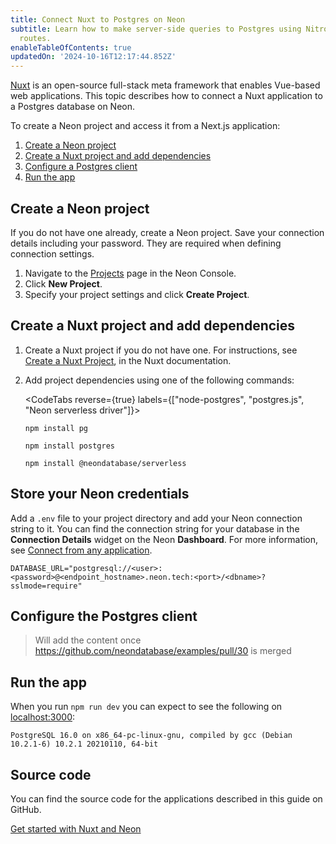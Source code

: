 ```yaml
---
title: Connect Nuxt to Postgres on Neon
subtitle: Learn how to make server-side queries to Postgres using Nitro API
  routes.
enableTableOfContents: true
updatedOn: '2024-10-16T12:17:44.852Z'
---
```



[Nuxt](https://nuxt.com/) is an open-source full-stack meta framework that enables Vue-based web applications. This topic describes how to connect a Nuxt application to a Postgres database on Neon.

To create a Neon project and access it from a Next.js application:

1. [Create a Neon project](#create-a-neon-project)
2. [Create a Nuxt project and add dependencies](#create-a-nuxt-project-and-add-dependencies)
3. [Configure a Postgres client](#configure-the-postgres-client)
4. [Run the app](#run-the-app)

## Create a Neon project

If you do not have one already, create a Neon project. Save your connection details including your password. They are required when defining connection settings.

1. Navigate to the [Projects](https://console.neon.tech/app/projects) page in the Neon Console.
2. Click **New Project**.
3. Specify your project settings and click **Create Project**.

## Create a Nuxt project and add dependencies

1. Create a Nuxt project if you do not have one. For instructions, see [Create a Nuxt Project](https://nuxt.com/docs/getting-started/installation#new-project), in the Nuxt documentation.

2. Add project dependencies using one of the following commands:

   <CodeTabs reverse={true} labels={["node-postgres", "postgres.js", "Neon serverless driver"]}>

   ```shell
   npm install pg
   ```

   ```shell
   npm install postgres
   ```

   ```shell
   npm install @neondatabase/serverless
   ```

   </CodeTabs>

## Store your Neon credentials

Add a `.env` file to your project directory and add your Neon connection string to it. You can find the connection string for your database in the **Connection Details** widget on the Neon **Dashboard**. For more information, see [Connect from any application](/docs/connect/connect-from-any-app).

```shell shouldWrap
DATABASE_URL="postgresql://<user>:<password>@<endpoint_hostname>.neon.tech:<port>/<dbname>?sslmode=require"
```

## Configure the Postgres client


> Will add the content once https://github.com/neondatabase/examples/pull/30 is merged


## Run the app

When you run `npm run dev` you can expect to see the following on [localhost:3000](localhost:3000):

```shell shouldWrap
PostgreSQL 16.0 on x86_64-pc-linux-gnu, compiled by gcc (Debian 10.2.1-6) 10.2.1 20210110, 64-bit
```

## Source code

You can find the source code for the applications described in this guide on GitHub.

<DetailIconCards>

<a href="https://github.com/neondatabase/examples/tree/main/with-nuxt" description="Get started with Nuxt and Neon" icon="github">Get started with Nuxt and Neon</a>

</DetailIconCards>

<NeedHelp/>

